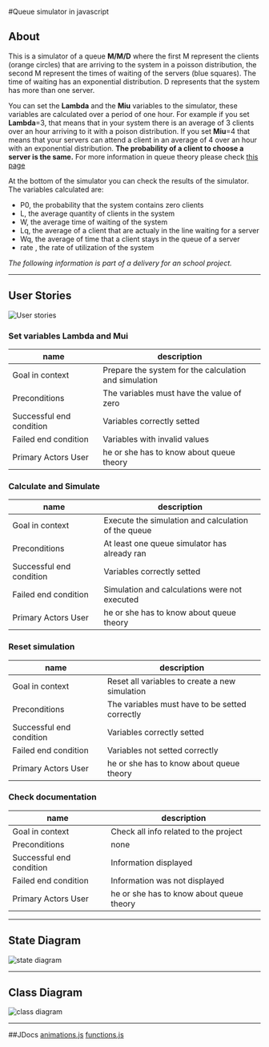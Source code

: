#Queue simulator in javascript
## About

This is a simulator of a queue **M/M/D** where the first M represent the clients (orange circles) that are arriving to the system in a poisson distribution, the second M represent the times of waiting of the servers (blue squares). The time of waiting has an exponential distribution. D represents that the system has more than one server.

You can set the **Lambda** and the **Miu** variables to the simulator, these variables are calculated over a period of one hour. For example if you set **Lambda**=3, that means that in your system there is an average of 3 clients over an hour arriving to it with a poison distribution. If you set **Miu**=4 that means that your servers can attend a client in an average of 4 over an hour with an exponential distribution. **The probability of a client to choose a server is the same.** For more information in queue theory please check [this page](https://en.wikipedia.org/wiki/Queueing_theory)

At the bottom of the simulator you can check the results of the simulator. The variables calculated are:

*   P0, the probability that the system contains zero clients
*   L, the average quantity of clients in the system
*   W, the average time of waiting of the system
*   Lq, the average of a client that are actualy in the line waiting for a server
*   Wq, the average of time that a client stays in the queue of a server
*   rate , the rate of utilization of the system

_The following information is part of a delivery for an school project._

* * *

## User Stories

![User stories](app/images/UserCases.png)  

### **Set variables Lambda and Mui**
| name 	| description|
|-------|----------|
| Goal in context  | Prepare the system for the calculation and simulation  |
| Preconditions  |  The variables must have the value of zero |
| Successful end condition  | Variables correctly setted|
| Failed end condition | Variables with invalid values|
| Primary Actors User | he or she has to know about queue theory |

### **Calculate and Simulate**
| name 	| description|
|-------|----------|
| Goal in context  | Execute the simulation and calculation of the queue  |
| Preconditions  |  At least one queue simulator has already ran |
| Successful end condition  | Variables correctly setted|
| Failed end condition | Simulation and calculations were not executed|
| Primary Actors User | he or she has to know about queue theory |

### **Reset simulation**
| name 	| description|
|-------|----------|
| Goal in context  | Reset all variables to create a new simulation  |
| Preconditions  |  The variables must have to be setted correctly |
| Successful end condition  | Variables correctly setted|
| Failed end condition |  Variables not setted correctly|
| Primary Actors User | he or she has to know about queue theory |

### **Check documentation**
| name 	| description|
|-------|----------|
| Goal in context  | Check all info related to the project  |
| Preconditions  |  none |
| Successful end condition  | Information displayed|
| Failed end condition |   Information was not displayed|
| Primary Actors User | he or she has to know about queue theory |

* * *

## State Diagram

![state diagram](app/images/StateDiagram.png)  

* * *

## Class Diagram

![class diagram](app/images/ClassDiagram.png)

* * *

##JDocs
[animations.js](app/scripts/out/animations.js.html)
[functions.js](app/scripts/out/functions.js.html)